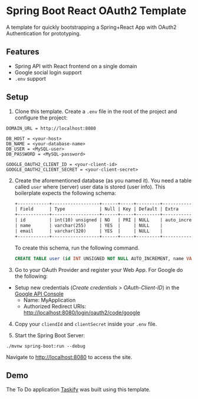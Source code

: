 # Spring Boot React OAuth2 Template

A template for quickly bootstrapping a Spring+React App with OAuth2 Authentication for prototyping.

## Features

-   Spring API with React frontend on a single domain
-   Google social login support
-   `.env` support

## Setup

1. Clone this template. Create a `.env` file in the root of the project and configure the project:

```dotenv
DOMAIN_URL = http://localhost:8080

DB_HOST = <your-host>
DB_NAME = <your-database-name>
DB_USER = <MySQL-user>
DB_PASSWORD = <MySQL-password>

GOOGLE_OAUTH2_CLIENT_ID = <your-client-id>
GOOGLE_OAUTH2_CLIENT_SECRET = <your-client-secret>
```

2. Create the aforementioned database (as you named it). You need a table called `user` where (server) user data is stored (user info).
   This boilerplate expects the following schema:

    ```txt
    +------------+------------------+------+-----+---------+----------------+
    | Field      | Type             | Null | Key | Default | Extra          |
    +------------+------------------+------+-----+---------+----------------+
    | id         | int(10) unsigned | NO   | PRI | NULL    | auto_increment |
    | name       | varchar(255)     | YES  |     | NULL    |                |
    | email      | varchar(320)     | YES  |     | NULL    |                |
    +------------+------------------+------+-----+---------+----------------+
    ```

    To create this schema, run the following command.

    ```sql
    CREATE TABLE user (id INT UNSIGNED NOT NULL AUTO_INCREMENT, name VARCHAR(255), email VARCHAR(320), PRIMARY KEY (id));
    ```

3. Go to your OAuth Provider and register your Web App. For Google do the following:

-   Setup new credentials (_Create credentials_ > _OAuth-Client-ID_) in the [Google API Console](https://console.developers.google.com/)
    -   Name: MyApplication
    -   Authorized Redirect URIs: [http://localhost:8080/login/oauth2/code/google](http://localhost:8080/login/oauth2/code/google)

4. Copy your `cliendId` and `clientSecret` inside your `.env` file.

5. Start the Spring Boot Server:

```
./mvnw spring-boot:run --debug
```

Navigate to [http://localhost:8080](http://localhost:8080) to access the site.

## Demo

The To Do application [Taskify](https://github.com/eder13/taskify) was built using this template.
